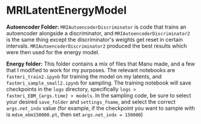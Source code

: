 # MRILatentEnergyModel

**Autoencoder Folder:**
`MRIAutoencoderDiscriminator` is code that trains an autoencoder alongside a discriminator, and `MRIAutoencoderDiscriminator2` is the same thing except the discriminator's weights get reset in certain intervals. `MRIAutoencoderDiscriminator2` produced the best results which were then used for the energy model.

**Energy folder:**
This folder contains a mix of files that Manu made, and a few that I modified to work for my purposes. The relevant notebooks are `fastmri_train2.ipynb` for training the model on my latents, and `fastmri_sample_small2.ipynb` for sampling.
The training notebook will save checkpoints in the `logs` directory, specifically `logs > fastmri_EBM_{args.time} > models`.
In the sampling code, be sure to select your desired `save_folder` and `settings_fname`, and select the correct `args.net_indx` value (for example, if the checkpoint you want to sample with is `mdsm_ebm150000.pt`, then set `args.net_indx = 150000`)
